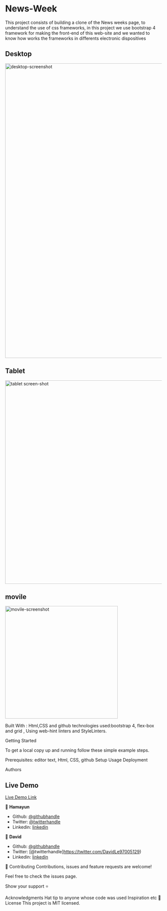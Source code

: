 # News-Week
This project consists of building a clone of the News weeks page, to understand the use of css frameworks, in this project we use bootstrap 4 framework for making the front-end of this web-site  and we wanted to know how works the frameworks in differents electronic dispositives 

## Desktop
<img width="947" alt="desktop-screenshot" src="https://user-images.githubusercontent.com/31552010/93021937-7b981a80-f5ab-11ea-8eeb-4009ed6dc514.png">

## Tablet

<img width="654" alt="tablet screen-shot" src="https://user-images.githubusercontent.com/31552010/93021964-b13d0380-f5ab-11ea-82b2-3aa9576d15c4.png">

## movile

<img width="362" alt="movile-screenshot" src="https://user-images.githubusercontent.com/31552010/93021953-95d1f880-f5ab-11ea-88f5-2701007e4460.png">

Built With : Html,CSS and github technologies used:bootstrap 4, flex-box and grid , Using web-hint linters and StyleLinters.

Getting Started

To get a local copy up and running follow these simple example steps.

Prerequisites: editor text, Html, CSS, github Setup Usage Deployment

Authors

## Live Demo

[Live Demo Link](https://kingobaino1.github.io/New-York-Times-Page-Clone/)

👤 **Hamayun**

- Github: [@githubhandle](https://github.com/hamayun-cpu)
- Twitter: [@twitterhandle](https://twitter.com/hamayun_waheed?s=09&fbclid=IwAR0rfO9cMDDeCX8LfXf4cCNQDrL4LpJ02Q2csWhcT-VtMQ0Cy9EgTB4Wq8E)
- Linkedin: [linkedin](https://www.linkedin.com/in/hamayun-waheed-3527381b2/)

👤 **David**

- Github: [@githubhandle]( https://github.com/Fanger53)
- Twitter: [@twitterhandle]https://twitter.com/DavidLe97005129)
- Linkedin: [linkedin](https://www.linkedin.com/in/david-castillo-61ba10b8/)

🤝 Contributing Contributions, issues and feature requests are welcome!

Feel free to check the issues page.

Show your support ⭐️

Acknowledgments Hat tip to anyone whose code was used Inspiration etc 📝 License This project is MIT licensed.
